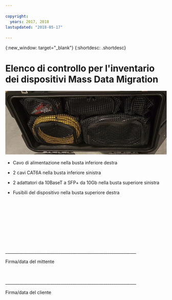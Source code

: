 ```yaml
---

copyright:
  years: 2017, 2018
lastupdated: "2018-05-17"

---
```

{:new_window: target="_blank"}
{:shortdesc: .shortdesc}

# Elenco di controllo per l'inventario dei dispositivi Mass Data Migration


![Inventario dei dispositivi Mass Data Migration](/images/MDMDeviceInventory.png)

-	Cavo di alimentazione nella busta inferiore destra

-	2 cavi CAT6A nella busta inferiore sinistra

-	2 adattatori da 10BaseT a SFP+ da 10Gb nella busta superiore sinistra

-	Fusibili del dispositivo nella busta superiore destra

   
   
</br> 
</br> 
</br> 
</br> 
</br> 
</br> 
</br> 
</br> 
</hr>    
</br> 
________________________________________________________________ 

Firma/data del mittente


</br> 
</hr>
</br> 
________________________________________________________________ 

Firma/data del cliente
